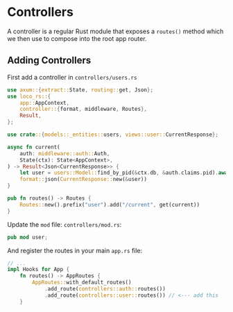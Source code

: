 # Controllers

A controller is a regular Rust module that exposes a `routes()` method which we then use to compose into the root app router.

## Adding Controllers

First add a controller in `controllers/users.rs`

```rust
use axum::{extract::State, routing::get, Json};
use loco_rs::{
    app::AppContext,
    controller::{format, middleware, Routes},
    Result,
};

use crate::{models::_entities::users, views::user::CurrentResponse};

async fn current(
    auth: middleware::auth::Auth,
    State(ctx): State<AppContext>,
) -> Result<Json<CurrentResponse>> {
    let user = users::Model::find_by_pid(&ctx.db, &auth.claims.pid).await?;
    format::json(CurrentResponse::new(&user))
}

pub fn routes() -> Routes {
    Routes::new().prefix("user").add("/current", get(current))
}
```

Update the `mod` file: `controllers/mod.rs`:

```rust
pub mod user;
```

And register the routes in your main `app.rs` file:

```rust
// ...
impl Hooks for App {
    fn routes() -> AppRoutes {
        AppRoutes::with_default_routes()
            .add_route(controllers::auth::routes())
            .add_route(controllers::user::routes()) // <--- add this
    }
```
